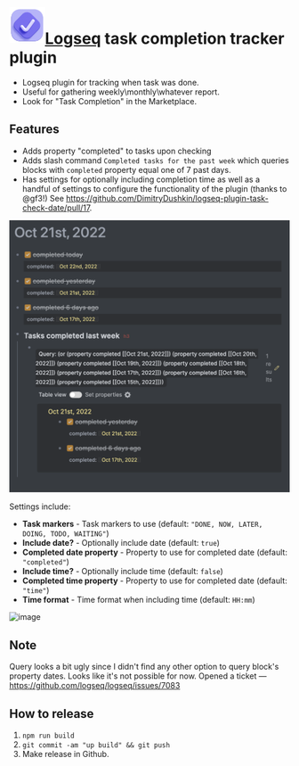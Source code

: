 <img align="left" width="64" height="64" src="icon.png?raw=true" alt="Logseq task completion tracker plugin logo" />

# [Logseq](https://logseq.com) task completion tracker plugin

- Logseq plugin for tracking when task was done.
- Useful for gathering weekly\monthly\whatever report.
- Look for "Task Completion" in the Marketplace.

## Features

- Adds property "completed" to tasks upon checking
- Adds slash command `Completed tasks for the past week` which queries blocks with `completed` property equal one of 7 past days.
- Has settings for optionally including completion time as well as a handful of settings to configure the functionality of the plugin (thanks to @gf3!) See https://github.com/DimitryDushkin/logseq-plugin-task-check-date/pull/17.

![demo](demo2.png)

Settings include:

- **Task markers** - Task markers to use (default: `"DONE, NOW, LATER, DOING, TODO, WAITING"`)
- **Include date?** - Optionally include date (default: `true`)
- **Completed date property** - Property to use for completed date (default: `"completed"`)
- **Include time?** - Optionally include time (default: `false`)
- **Completed time property** - Property to use for completed date (default: `"time"`)
- **Time format** - Time format when including time (default: `HH:mm`)

![image](https://github.com/DimitryDushkin/logseq-plugin-task-check-date/assets/18397/2b4ba7c3-749a-482d-bc8c-14c4f93f4796)

## Note

Query looks a bit ugly since I didn't find any other option to query block's property dates. Looks like it's not possible for now. Opened a ticket — https://github.com/logseq/logseq/issues/7083

## How to release

1. `npm run build`
2. `git commit -am "up build" && git push`
3. Make release in Github.
